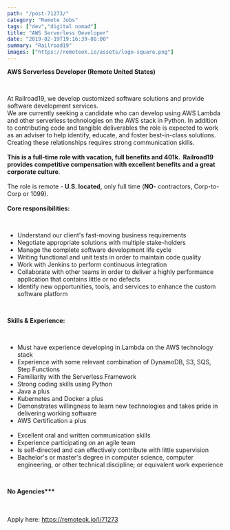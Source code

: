 ```yaml
---
path: "/post-71273/"
category: "Remote Jobs"
tags: ["dev","digital nomad"]
title: "AWS Serverless Developer"
date: "2019-02-19T19:16:39-08:00"
summary: "Railroad19"
images: ["https://remoteok.io/assets/logo-square.png"]
---
```


<p><strong>AWS Serverless Developer&nbsp;(Remote United States)</strong></p><br /><p>At Railroad19, we develop customized software solutions and provide software development services.&nbsp;<br> We are currently seeking a&nbsp;candidate who can develop using AWS Lambda and other serverless technologies on the AWS stack in Python. In addition to contributing code and tangible deliverables the role is expected to work as an adviser to help identify, educate, and foster best-in-class solutions. Creating these relationships requires strong communication skills.<br> <br><strong>This is a full-time role with vacation, full benefits and 401k. &nbsp;Railroad19 provides competitive compensation with excellent benefits and a great corporate culture</strong>.<br> <br> The role is remote - <strong>U.S. located,</strong> only full time (<strong>NO</strong>- contractors,&nbsp;Corp-to-Corp or 1099). &nbsp;<br> <br> <strong>Core responsibilities:</strong></p><br /><ul><li>Understand our client's fast-moving business requirements</li><li>Negotiate appropriate solutions with multiple stake-holders</li><li>Manage the complete software development life cycle</li><li>Writing functional and unit tests in order to maintain code quality</li><li>Work with Jenkins to perform continuous integration</li><li>Collaborate with other teams in order to deliver a highly performance application that contains little or no defects</li><li>Identify new opportunities, tools, and services to enhance the custom software platform</li></ul><br /><p><strong>Skills &amp; Experience:</strong></p><br /><ul><li>Must have experience developing in Lambda on the AWS technology stack&nbsp;</li><li>Experience with some relevant combination of DynamoDB, S3, SQS, Step Functions</li><li>Familiarity with the Serverless Framework</li><li>Strong coding skills using Python</li><li>Java a plus</li><li>Kubernetes and Docker a plus</li><li>Demonstrates willingness to learn new technologies and takes pride in delivering working software</li><li>AWS Certification a plus</li><br /><li>Excellent oral and written communication skills</li><li>Experience participating on an agile team</li><li>Is self-directed and can effectively contribute with little supervision</li><li>Bachelor's or master's degree in computer science, computer engineering, or other technical discipline; or equivalent work experience</li></ul><br /><p><strong>No Agencies***</strong></p>

<br/>
<br/>
Apply here: <A HREF="https://remoteok.io/l/71273">https://remoteok.io/l/71273</A>
